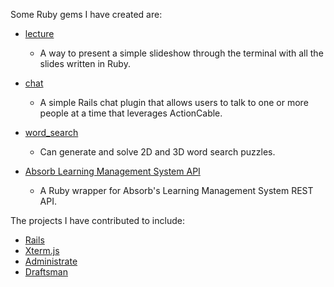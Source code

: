 Some Ruby gems I have created are:

- [lecture](https://github.com/npezza93/lecture)
  - A way to present a simple slideshow through the terminal with all the slides written in Ruby.

- [chat](https://github.com/npezza93/chat)
  - A simple Rails chat plugin that allows users to talk to one or more people at a time that leverages ActionCable.

- [word_search](https://pezza.co/word_search)
  - Can generate and solve 2D and 3D word search puzzles.

- [Absorb Learning Management System API](https://github.com/npezza93/absorb_api)
  - A Ruby wrapper for Absorb's Learning Management System REST API.

The projects I have contributed to include:

- [Rails](https://github.com/rails/rails)
- [Xterm.js](https://github.com/xterm.js/xterm.js)
- [Administrate](https://github.com/thoughtbot/administrate)
- [Draftsman](https://github.com/liveeditor/draftsman)
